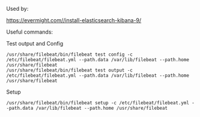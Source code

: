 Used by:

https://evermight.com//install-elasticsearch-kibana-9/

Useful commands:

Test output and Config

```
/usr/share/filebeat/bin/filebeat test config -c /etc/filebeat/filebeat.yml --path.data /var/lib/filebeat --path.home /usr/share/filebeat
/usr/share/filebeat/bin/filebeat test output -c /etc/filebeat/filebeat.yml --path.data /var/lib/filebeat --path.home /usr/share/filebeat
```

Setup

```
/usr/share/filebeat/bin/filebeat setup -c /etc/filebeat/filebeat.yml --path.data /var/lib/filebeat --path.home /usr/share/filebeat
```
